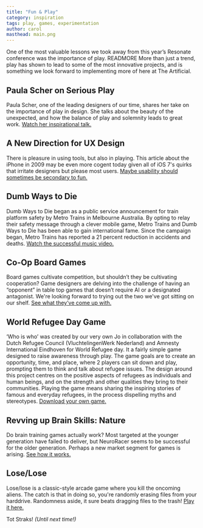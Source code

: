 ```yaml
---
title: "Fun & Play"
category: inspiration
tags: play, games, experimentation
author: carol
masthead: main.png
---
```


One of the most valuable lessons we took away from this year’s Resonate conference was the importance of play. READMORE More than just a trend, play has shown to lead to some of the most innovative projects, and is something we look forward to implementing more of here at The Artificial.

## Paula Scher on Serious Play
Paula Scher, one of the leading designers of our time, shares her take on the importance of play in design. She talks about the beauty of the unexpected, and how the balance of play and solemnity leads to great work. [Watch her inspirational talk.](http://www.ted.com/talks/paula_scher_gets_serious?embed=true)

## A New Direction for UX Design
There is pleasure in using tools, but also in playing. This article about the iPhone in 2009 may be even more cogent today given all of iOS 7's quirks that irritate designers but please most users. [Maybe usability should sometimes be secondary to fun.](http://johnnyholland.org/2009/08/the-iphone-is-not-easy-to-use-a-peek-into-the-future-of-experience-design/)

## Dumb Ways to Die
Dumb Ways to Die began as a public service announcement for train platform safety by Metro Trains in Melbourne Australia. By opting to relay their safety message through a clever mobile game, Metro Trains and Dumb Ways to Die has been able to gain international fame. Since the campaign began, Metro Trains has reported a 21 percent reduction in accidents and deaths. [Watch the successful music video.](http://dumbwaystodie.com/)

## Co-Op Board Games
Board games cultivate competition, but shouldn’t they be cultivating cooperation? Game designers are delving into the challenge of having an “opponent” in table top games that doesn’t require AI or a designated antagonist. We're looking forward to trying out the two we've got sitting on our shelf. [See what they’ve come up with.](https://medium.com/board-games/569f4b71f429)

## World Refugee Day Game
‘Who is who’ was created by our very own Jo in collaboration with the Dutch Refugee Council (VluchtelingenWerk Nederland) and Amnesty International Eindhoven for World Refugee day. It a fairly simple game designed to raise awareness through play. The game goals are to create an opportunity, time, and place, where 2 players can sit down and play, prompting them to think and talk about refugee issues. The design around this project centres on the positive aspects of refugees as individuals and human beings, and on the strength and other qualities they bring to their communities. Playing the game means sharing the inspiring stories of famous and everyday refugees, in the process dispelling myths and stereotypes. [Download your own game.](http://issuu.com/joszczepanska/docs/2014_wrd_game)

## Revving up Brain Skills: Nature
Do brain training games actually work? Most targeted at the younger generation have failed to deliver, but NeuroRacer seems to be successful for the older generation. Perhaps a new market segment for games is arising. [See how it works.](http://www.nature.com/nature/videoarchive/brain-training/index.html)

## Lose/Lose
Lose/lose is a classic-style arcade game where you kill the oncoming aliens. The catch is that in doing so, you're randomly erasing files from your harddrive. Randomness aside, it sure beats dragging files to the trash!  [Play it here.](http://www.stfj.net/art/2009/loselose/)

Tot Straks! _(Until next time!)_
